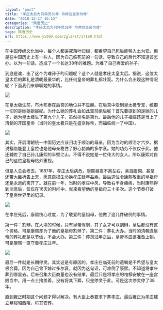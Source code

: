 ```yaml
---
layout: "post"
title: "孝庄太后为何停灵38年 令两位皇帝为难"
date: "2018-12-17 16:15"
categories: "隋唐历史"
description: "孝庄太后为何停灵38年 令两位皇帝为难"
tags: 隋唐历史
url: https://www.y5000.com/zgls/st/17190.html
---
```






在中国传统文化当中，每个人都讲究落叶归根，都希望自己死后能够入土为安。但是在中国历史上有一些人，因为自己临死前的一句话，导致自己的后代不知道该怎办。以为一句话，造成了一个长达38年的难题。为难了自己疼爱的孙子。

到底是谁，出了这个为难孙子的问题呢？这个人就是孝庄太皇太后。据说，这位太皇太后的葬礼是清朝最豪华的，比任何皇帝的葬礼都壮观。为什么会出现这种情况呢？下面我们来聊聊她的事情。

![](https://img.y5000.com/uploads/allimg/170316/0959151M3-0.jpg)

在皇太极生前，布木布泰在后宫的地位并不显赫。在后宫中受到皇太极专宠，统摄一切的是她姐姐宸妃。为什么她的葬礼会如此空前绝后呢？首先要提到的是她的儿子，她为皇太极生了第九个儿子，虽然排名是第九，最后他的儿子福临还是当上了清朝的开国皇帝（当时的皇太极只是在盛京称帝，而福临统一了中国）。

![](https://img.y5000.com/uploads/allimg/170316/0959151421-1.jpg)

其实，开启清朝统一中国历史应该归功于顺治的母亲，因为当时的顺治才六岁。据说福临能登上皇位也是他母亲稳住了野心勃勃的多尔衮。她的功劳不仅仅于此。他还辅佐了自己孙儿康熙的半壁江山，不得不说她是一位伟大的女人。所以康熙对自己的这位皇祖母格外重视。

但是人总会老去。1687年，孝庄太后病危，康熙昼夜不离左右，亲自服伺，甚至还带大臣祈告上天，愿意自损生命换孝庄延年益寿。最后这位令康熙敬重的皇祖母还是永远的离开了。就在前一年，当时的孝庄中风，导致右半身瘫痪，当时康熙得到消息后，仅仅在16天的时间中，就来看望他的皇祖母三十多次。这个节奏打破了皇帝世界里的记录。

![](https://img.y5000.com/uploads/allimg/170316/0959151N0-2.jpg)

在孝庄死后，康熙伤心过度，为了敬爱的皇祖母，他做了这几件破例的事情。

第一件：割辫。在大清的时候，只有皇帝驾崩，其子女才可以割辫，皇后都没有这个资格。可是康熙却为了他的皇祖母割辫了。第二件：葬礼大办。当时的清朝连皇帝的葬礼都是以节俭，不会大办。第三件：停灵过年之后，皇帝本应该准备上朝，可是康熙一直守着孝庄过年。

![](https://img.y5000.com/uploads/allimg/170316/0959154Q6-3.jpg)

最后一件就是长期停灵。其实这是有原因的。孝庄在临死前的遗嘱是不希望与皇太极合葬，因为自己曾下嫁过多尔衮。就因为这句话，可难倒了康熙。不知道将孝庄葬到哪里去。后来召集大臣商量也没有结果。最后只是将孝庄的棺椁安放在一座宫殿当中，用一点土掩盖着，没有将其下葬，只是停灵于此。可是这次停灵停了38年。

直到雍正时期这个问题才得以解决。有大臣上奏要求下葬孝庄，最后雍正为孝庄建立墓寝昭西陵，将其安葬。
